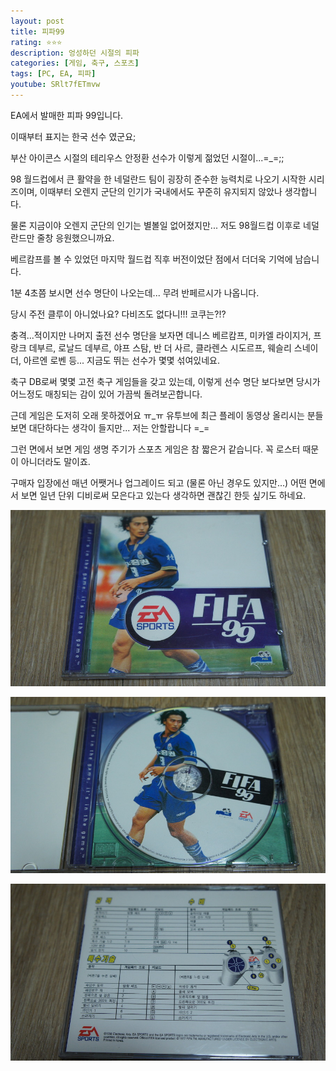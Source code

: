 ```yaml
---
layout: post
title: 피파99
rating: ⭐️⭐️⭐️
description: 엉성하던 시절의 피파
categories: [게임, 축구, 스포츠]
tags: [PC, EA, 피파]
youtube: SRlt7fETmvw
---
```


EA에서 발매한 피파 99입니다.

이때부터 표지는 한국 선수 였군요;

부산 아이콘스 시절의 테리우스 안정환 선수가 이렇게 젊었던 시절이...=_=;;

98 월드컵에서 큰 활약을 한 네덜란드 팀이 굉장히 준수한 능력치로 나오기 시작한 시리즈이며, 이때부터 오렌지 군단의 인기가 국내에서도 꾸준히 유지되지 않았나 생각합니다.

물론 지금이야 오렌지 군단의 인기는 별볼일 없어졌지만... 저도 98월드컵 이후로 네덜란드만 줄창 응원했으니까요.

베르캄프를 볼 수 있었던 마지막 월드컵 직후 버전이었단 점에서 더더욱 기억에 남습니다.

1분 4초쯤 보시면 선수 명단이 나오는데... 무려 반페르시가 나옵니다.

당시 주전 클루이 아니었나요? 다비즈도 없다니!!! 코쿠는?!?

충격...적이지만 나머지 출전 선수 명단을 보자면 데니스 베르캄프, 미카엘 라이지거, 프랑크 데부르, 로날드 데부르, 야프 스탐, 반 더 사르, 클라렌스 시도르프, 웨슬리 스네이더, 아르엔 로벤 등... 지금도 뛰는 선수가 몇몇 섞여있네요.

축구 DB로써 몇몇 고전 축구 게임들을 갖고 있는데, 이렇게 선수 명단 보다보면 당시가 어느정도 매칭되는 감이 있어 가끔씩 돌려보곤합니다.

근데 게임은 도저히 오래 못하겠어요 ㅠ_ㅠ 유투브에 최근 플레이 동영상 올리시는 분들 보면 대단하다는 생각이 들지만... 저는 안할랍니다 =_=

그런 면에서 보면 게임 생명 주기가 스포츠 게임은 참 짧은거 같습니다. 꼭 로스터 때문이 아니더라도 말이죠.

구매자 입장에선 매년 어쨋거나 업그레이드 되고 (물론 아닌 경우도 있지만...) 어떤 면에서 보면 일년 단위 디비로써 모은다고 있는다 생각하면 괜찮긴 한듯 싶기도 하네요.

![FIFA99](../../img/2013/fifa99_00.jpg)

![FIFA99](../../img/2013/fifa99_01.jpg)

![FIFA99](../../img/2013/fifa99_02.jpg)
